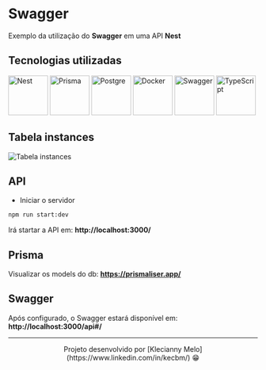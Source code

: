 # Swagger

Exemplo da utilização do **Swagger** em uma API **Nest**

## Tecnologias utilizadas

<img title="Nest" alt="Nest" height="80" width="80" src="https://cdn.jsdelivr.net/gh/devicons/devicon@latest/icons/nestjs/nestjs-original.svg" />
<img title="Prisma" alt="Prisma" height="80" width="80" src="https://cdn.jsdelivr.net/gh/devicons/devicon@latest/icons/prisma/prisma-original.svg" />
<img title="Postgre" alt="Postgre" height="80" width="80" src="https://cdn.jsdelivr.net/gh/devicons/devicon@latest/icons/postgresql/postgresql-original.svg" />
<img title="Docker" alt="Docker" height="80" width="80" src="https://cdn.jsdelivr.net/gh/devicons/devicon@latest/icons/docker/docker-original.svg" /> 
<img title="Swagger" alt="Swagger" height="80" width="80" src="https://cdn.jsdelivr.net/gh/devicons/devicon@latest/icons/swagger/swagger-original.svg" />
<img title="TypeScript" alt="TypeScript" height="80" width="80" src="https://cdn.jsdelivr.net/gh/devicons/devicon@latest/icons/typescript/typescript-original.svg" />
     
## Tabela instances

![Tabela instances](assets/instance.png)

## API

- Iniciar o servidor

```bash
npm run start:dev
```

Irá startar a API em: **http://localhost:3000/**

## Prisma

Visualizar os models do db: **https://prismaliser.app/**

## Swagger

Após configurado, o Swagger estará disponível em: **http://localhost:3000/api#/**

---

<p align="center">Projeto desenvolvido por [Klecianny Melo](https://www.linkedin.com/in/kecbm/) 😁</p>